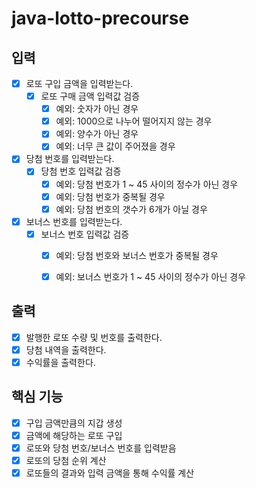 # java-lotto-precourse


## 입력
- [x] 로또 구입 금액을 입력받는다.
    - [x] 로또 구매 금액 입력값 검증
        - [x] 예외: 숫자가 아닌 경우
        - [x] 예외: 1000으로 나누어 떨어지지 않는 경우
        - [x] 예외: 양수가 아닌 경우
        - [x] 예외: 너무 큰 값이 주어졌을 경우
- [x] 당첨 번호를 입력받는다.
    - [x] 당첨 번호 입력값 검증
        - [x] 예외: 당첨 번호가 1 ~ 45 사이의 정수가 아닌 경우
        - [x] 예외: 당첨 번호가 중복될 경우
        - [x] 예외: 당첨 번호의 갯수가 6개가 아닐 경우
- [x] 보너스 번호를 입력받는다.
    - [x] 보너스 번호 입력값 검증
        - [x] 예외: 당첨 번호와 보너스 번호가 중복될 경우
        - [x] 예외: 보너스 번호가 1 ~ 45 사이의 정수가 아닌 경우


## 출력
- [x] 발행한 로또 수량 및 번호를 출력한다.
- [x] 당첨 내역을 출력한다.
- [x] 수익률을 출력한다.

## 핵심 기능
- [x] 구입 금액만큼의 지갑 생성
- [x] 금액에 해당하는 로또 구입
- [x] 로또와 당첨 번호/보너스 번호를 입력받음
- [x] 로또의 당첨 순위 계산
- [x] 로또들의 결과와 입력 금액을 통해 수익률 계산